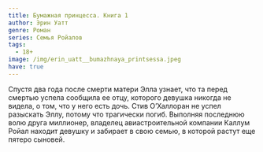 ```yaml
---
title: Бумажная принцесса. Книга 1
author: Эрин Уатт
genre: Роман
series: Семья Ройалов
tags:
  - 18+
image: /img/erin_uatt__bumazhnaya_printsessa.jpeg
have: true
---
```

Спустя два года после смерти матери Элла узнает, что та перед смертью успела сообщила ее отцу, которого девушка никогда не видела, о том, что у него есть дочь. Стив О’Халлоран не успел разыскать Эллу, потому что трагически погиб. Выполняя последнюю волю друга миллионер, владелец авиастроительной компании Каллум Ройал находит девушку и забирает в свою семью, в которой растут еще пятеро сыновей.